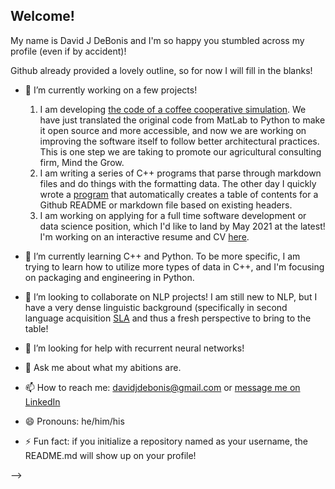 ## Welcome!

My name is David J DeBonis and I'm so happy you stumbled across my profile (even if by accident)! 

Github already provided a lovely outline, so for now I will fill in the blanks!

- 🔭 I’m currently working on a few projects!
  1. I am developing [the code of a coffee cooperative simulation](https://github.com/djdebonis/cafelytics). We have just translated the original code from MatLab to Python to make it open source and more accessible, and now we are working on improving the software itself to follow better architectural practices. This is one step we are taking to promote our agricultural consulting firm, Mind the Grow.
  2. I am writing a series of C++ programs that parse through markdown files and do things with the formatting data. The other day I quickly wrote a [program](https://github.com/djdebonis/makeReadmeToc) that automatically creates a table of contents for a Github README or markdown file based on existing headers.
  3. I am working on applying for a full time software development or data science position, which I'd like to land by May 2021 at the latest! I'm working on an interactive resume and CV [here](https://github.com/djdebonis/resume).
  
- 🌱 I’m currently learning C++ and Python. To be more specific, I am trying to learn how to utilize more types of data in C++, and I'm focusing on packaging and engineering in Python.

- 👯 I’m looking to collaborate on NLP projects! I am still new to NLP, but I have a very dense linguistic background (specifically in second language acquisition [SLA](https://github.com/djdebonis/IPA-vowel-compare) and thus a fresh perspective to bring to the table!

- 🤔 I’m looking for help with recurrent neural networks!

- 💬 Ask me about what my abitions are.

- 📫 How to reach me: davidjdebonis@gmail.com or [message me on LinkedIn](https://www.linkedin.com/in/djdebonis/)

- 😄 Pronouns: he/him/his

- ⚡ Fun fact: if you initialize a repository named as your username, the README.md will show up on your profile!

-->
